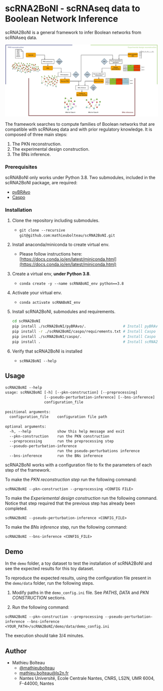 # scRNA2BoNI - scRNAseq data to Boolean Network Inference

scRNA2BoNI is a general framework to infer Boolean networks from scRNAseq data.


![scRNA2BoNI_framework](scRNA2BoNI_framework.jpg)

The framework searches to compute families of Boolean networks that are compatible with scRNAseq data and with prior regulatory knowledge. It is composed of three main steps:
1. The PKN reconstruction.
2. The experimental design construction.
3. The BNs inference.

### Prerequisites

scRNABoNI only works under Python 3.8. Two submodules, included in the scRNA2BoNI package, are required:
* [pyBRAvo](https://github.com/mathieubolteau/pyBRAvo) 
* [Caspo](https://github.com/mathieubolteau/caspo)

### Installation

1. Clone the repository including submodules.
    * `git clone --recursive git@github.com:mathieubolteau/scRNA2BoNI.git`
2. Install anaconda/miniconda to create virtual env.
    * Please follow instructions here: [https://docs.conda.io/en/latest/miniconda.html](https://docs.conda.io/en/latest/miniconda.html)
3. Create a virtual env, **under Python 3.8**.
    * `conda create -y --name scRNABoNI_env python==3.8`
4. Activate your virtual env.
    * `conda activate scRNABoNI_env`
5. Install scRNA2BoNI, submodules and requirements.
    
    ```sh
    cd scRNA2BoNI
    pip install ./scRNA2BoNI/pyBRAvo/.                 # Install pyBRAvo 
    pip install -r ./scRNA2BoNI/caspo/requirements.txt # Install Caspo requirements
    pip install ./scRNA2BoNI/caspo/.                   # Install Caspo
    pip install .                                      # Install scRNA2BoNI
    ```
6. Verify that scRNA2BoNI is installed
    * `scRNA2BoNI --help` 

## Usage

```
scRNA2BoNI --help
usage: scRNA2BoNI [-h] [--pkn-construction] [--preprocessing]
                  [--pseudo-perturbation-inference] [--bns-inference]
                  configuration_file

positional arguments:
  configuration_file    configuration file path

optional arguments:
  -h, --help            show this help message and exit
  --pkn-construction    run the PKN construction
  --preprocessing       run the preprocessing step
  --pseudo-perturbation-inference
                        run the pseudo-perturbations inference
  --bns-inference       run the BNs inference
```

scRNA2BoNI works with a configuration file to fix the parameters of each step of the framework. 

To make the *PKN reconstruction step* run the following command: 
```
scRNA2BoNI --pkn-construction --preprocessing <CONFIG FILE>
```

To make the *Experiemental design construction* run the following command. Notice that step required that the previous step has already been completed.
```
scRNA2BoNI --pseudo-perturbation-inference <CONFIG_FILE>
```

To make the *BNs inference* step, run the following command:
```
scRNA2BoNI --bns-inference <CONFIG_FILE>
```

## Demo

In the `demo` folder, a toy dataset to test the installation of scRNA2BoNI and see the expected results for this toy dataset.

To reproduce the expected results, using the configuration file present in the `demo/data` folder, run the following steps.

1. Modify paths in the `demo_config.ini` file. See *PATHS*, *DATA* and *PKN CONSTRUCTION* sections.

2. Run the following command:

```
scRNA2BoNI --pkn-construction --preprocessing --pseudo-perturbation-inference --bns-inference <YOUR_PATH>/scRNA2BoNI/demo/data/demo_config.ini
```

The execution should take 3/4 minutes.

## Author
* Mathieu Bolteau 
    * [@mathieubolteau](https://github.com/mathieubolteau)
    * [mathieu.bolteau@ls2n.fr](mailto:mathieu.bolteau@ls2n.fr)
    * Nantes Université, Ecole Centrale Nantes, CNRS, LS2N, UMR 6004, F-44000, Nantes